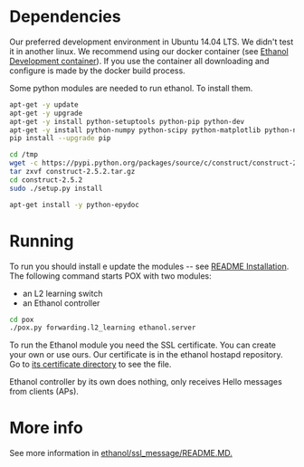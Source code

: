 # Dependencies #

Our preferred development environment in Ubuntu 14.04 LTS.
We didn't test it in another linux. We recommend using our docker container (see [Ethanol Development container](https://github.com/h3dema/ethanol_devel)).
If you use the container all downloading and configure is made by the docker build process.

Some python modules are needed to run ethanol.
To install them.

```bash
apt-get -y update
apt-get -y upgrade
apt-get -y install python-setuptools python-pip python-dev
apt-get -y install python-numpy python-scipy python-matplotlib python-networkx ipython
pip install --upgrade pip 

cd /tmp
wget -c https://pypi.python.org/packages/source/c/construct/construct-2.5.2.tar.gz
tar zxvf construct-2.5.2.tar.gz
cd construct-2.5.2
sudo ./setup.py install

apt-get install -y python-epydoc
```

# Running #

To run you should install e update the modules -- see [README Installation](https://github.com/h3dema/ethanol_controller/blob/master/README.md).
The following command starts POX with two modules:
* an L2 learning switch
* an Ethanol controller

```bash
cd pox
./pox.py forwarding.l2_learning ethanol.server
```

To run the Ethanol module you need the SSL certificate. You can create your own or use ours. Our certificate is in the ethanol hostapd repository. Go to [its certificate directory](https://github.com/h3dema/ethanol_hostapd/tree/master/certificate) to see the file.

Ethanol controller by its own does nothing, only receives Hello messages from clients (APs).

# More info #

See more information in [ethanol/ssl_message/README.MD.](https://github.com/h3dema/ethanol_controller/blob/master/ethanol/ssl_message/README.MD)
